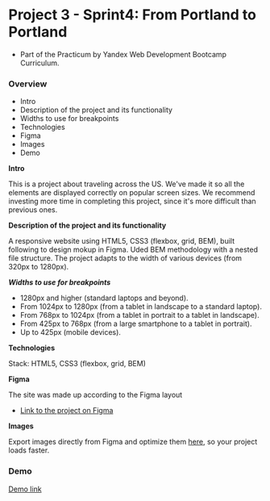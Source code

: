 
# Project 3 - Sprint4: From Portland to Portland
* Part of the Practicum by Yandex Web Development Bootcamp Curriculum.

### Overview
* Intro
* Description of the project and its functionality
* Widths to use for breakpoints
* Technologies
* Figma
* Images
* Demo

**Intro**

This is a project about traveling across the US. We've made it so all the elements are displayed correctly on popular screen sizes. We recommend investing more time in completing this project, since it's more difficult than previous ones.

**Description of the project and its functionality**

A responsive website using HTML5, CSS3 (flexbox, grid, BEM), built following to design mokup in Figma. Uded BEM methodology with a nested file structure. 
The project adapts to the width of various devices (from 320px to 1280px).

***Widths to use for breakpoints***
- 1280px and higher (standard laptops and beyond).
- From 1024px to 1280px (from a tablet in landscape to a standard laptop).
- From 768px to 1024px (from a tablet in portrait to a tablet in landscape).
- From 425px to 768px (from a large smartphone to a tablet in portrait).
- Up to 425px (mobile devices).

**Technologies**

Stack: HTML5, CSS3 (flexbox, grid, BEM)

**Figma**

The site was made up according to the Figma layout 
* [Link to the project on Figma](https://www.figma.com/file/lNsn9aE1Be6bvg9FeAzRXT/Sprint-3-From-Portland-to-Portland-desktop-mobile?node-id=0%3A1)

**Images**

Export images directly from Figma and optimize them [here](https://tinypng.com/), so your project loads faster. 

### Demo
[Demo link](https://lindakovacs.github.io/web_project_3/)
